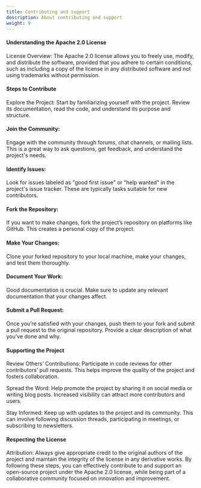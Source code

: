 ```yaml
---
title: Contributing and support
description: About contributing and support
weight: 9
---
```


#### Understanding the Apache 2.0 License
License Overview: The Apache 2.0 license allows you to freely use, modify, and distribute the software, provided that you adhere to certain conditions, such as including a copy of the license in any distributed software and not using trademarks without permission.
#### Steps to Contribute
Explore the Project: Start by familiarizing yourself with the project. Review its documentation, read the code, and understand its purpose and structure.

#### Join the Community: 
Engage with the community through forums, chat channels, or mailing lists. This is a great way to ask questions, get feedback, and understand the project's needs.

#### Identify Issues: 
Look for issues labeled as "good first issue" or "help wanted" in the project's issue tracker. These are typically tasks suitable for new contributors.

#### Fork the Repository: 
If you want to make changes, fork the project’s repository on platforms like GitHub. This creates a personal copy of the project.

#### Make Your Changes: 
Clone your forked repository to your local machine, make your changes, and test them thoroughly.

#### Document Your Work: 
Good documentation is crucial. Make sure to update any relevant documentation that your changes affect.

#### Submit a Pull Request: 
Once you’re satisfied with your changes, push them to your fork and submit a pull request to the original repository. Provide a clear description of what you’ve done and why.

#### Supporting the Project
Review Others’ Contributions: Participate in code reviews for other contributors’ pull requests. This helps improve the quality of the project and fosters collaboration.

Spread the Word: Help promote the project by sharing it on social media or writing blog posts. Increased visibility can attract more contributors and users.

Stay Informed: Keep up with updates to the project and its community. This can involve following discussion threads, participating in meetings, or subscribing to newsletters.

#### Respecting the License
Attribution: Always give appropriate credit to the original authors of the project and maintain the integrity of the license in any derivative works.
By following these steps, you can effectively contribute to and support an open-source project under the Apache 2.0 license, while being part of a collaborative community focused on innovation and improvement.
